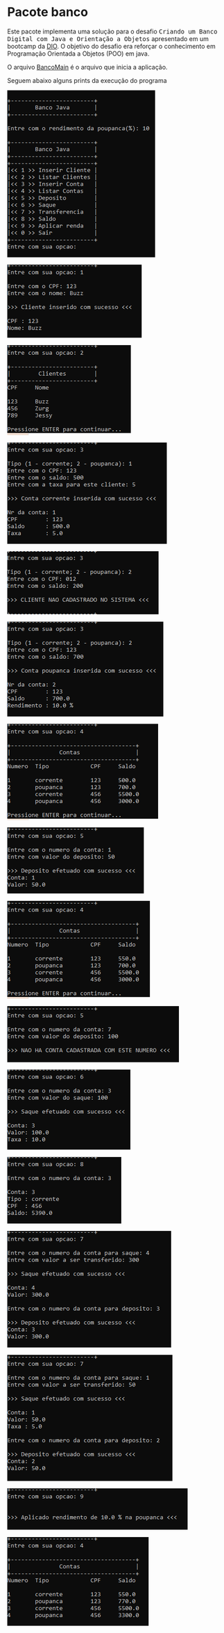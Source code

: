 # Pacote banco
<p>Este pacote implementa uma solução para o desafio <tt>Criando um Banco Digital com Java e Orientação a Objetos</tt> apresentado em um bootcamp da <a href="https://www.dio.me/">DIO</a>. O objetivo do desafio era reforçar o conhecimento em Programação Orientada a Objetos (POO) em java.</p>
<p>O arquivo <a href="https://github.com/arataca89/java/blob/main/BancoMain.java">BancoMain</a> é o arquivo que inicia a aplicação.</p>
<p>Seguem abaixo alguns prints da execução do programa</p> 
<p><img src="https://github.com/arataca89/java/blob/main/banco/%231.PNG"></p>
<p><img src="https://github.com/arataca89/java/blob/main/banco/%232.PNG"></p>
<p><img src="https://github.com/arataca89/java/blob/main/banco/%233.PNG"></p>
<p><img src="https://github.com/arataca89/java/blob/main/banco/%234.PNG"></p>
<p><img src="https://github.com/arataca89/java/blob/main/banco/%235.PNG"></p>
<p><img src="https://github.com/arataca89/java/blob/main/banco/%236.PNG"></p>
<p><img src="https://github.com/arataca89/java/blob/main/banco/%237.PNG"></p>
<p><img src="https://github.com/arataca89/java/blob/main/banco/%238.PNG"></p>
<p><img src="https://github.com/arataca89/java/blob/main/banco/%239.PNG"></p>
<p><img src="https://github.com/arataca89/java/blob/main/banco/%2310.PNG"></p>
<p><img src="https://github.com/arataca89/java/blob/main/banco/%2311.PNG"></p>
<p><img src="https://github.com/arataca89/java/blob/main/banco/%2312.PNG"></p>
<p><img src="https://github.com/arataca89/java/blob/main/banco/%2313.PNG"></p>
<p><img src="https://github.com/arataca89/java/blob/main/banco/%2314.PNG"></p>
<p><img src="https://github.com/arataca89/java/blob/main/banco/%2315.PNG"></p>
<p><img src="https://github.com/arataca89/java/blob/main/banco/%2316.PNG"></p>
